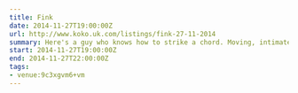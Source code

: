 ```yaml
---
title: Fink
date: 2014-11-27T19:00:00Z
url: http://www.koko.uk.com/listings/fink-27-11-2014
summary: Here's a guy who knows how to strike a chord. Moving, intimate and ubiquitous -- Fink will have you shuddering with delight in his live performace. With a colourful musical upbringing and involvement in a myriad of musical genres -- Fink's patchwork style is chilled out but consistently unique, bluesy and stripped back.
start: 2014-11-27T19:00:00Z
end: 2014-11-27T22:00:00Z
tags:
- venue:9c3xgvm6+vm
---
```

